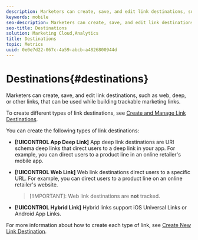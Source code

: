 ```yaml
---
description: Marketers can create, save, and edit link destinations, such as web, deep, or other links, that can be used while building trackable marketing links.
keywords: mobile
seo-description: Marketers can create, save, and edit link destinations, such as web, deep, or other links, that can be used while building trackable marketing links.
seo-title: Destinations
solution: Marketing Cloud,Analytics
title: Destinations
topic: Metrics
uuid: 0e0e7d22-067c-4a59-abcb-a4826800944d
---
```


# Destinations{#destinations}

Marketers can create, save, and edit link destinations, such as web, deep, or other links, that can be used while building trackable marketing links.

To create different types of link destinations, see [Create and Manage Link Destinations](../acquisition-main/c-manage-link-destinations/c-manage-link-destinations.md#concept_03145F6337CD411F8672C1F3D32F42AD).

You can create the following types of link destinations:

* **[!UICONTROL App Deep Link]**
  App deep link destinations are URI schema deep links that direct users to a deep link in your app. For example, you can direct users to a product line in an online retailer's mobile app.
* **[!UICONTROL Web Link]**
    Web link destinations direct users to a specific URL. For example, you can direct users to a product line on an online retailer's website.  

    >[!IMPORTANT]: Web link destinations are **not** tracked.

* **[!UICONTROL Hybrid Link]**
    Hybrid links support iOS Universal Links or Android App Links.

For more information about how to create each type of link, see [Create New Link Destination](../acquisition-main/c-manage-link-destinations/t-create-new-app-deep-link-destination.md#task_B4F3393B8D6D4D87AD5C371F8F9A414B). 
